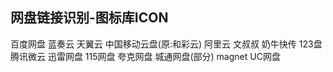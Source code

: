 ## 网盘链接识别-图标库ICON

百度网盘
蓝奏云
天翼云
中国移动云盘(原:和彩云)
阿里云
文叔叔
奶牛快传
123盘
腾讯微云
迅雷网盘
115网盘
夸克网盘
城通网盘(部分)
magnet
UC网盘

